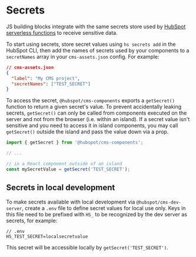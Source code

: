 # Secrets

JS building blocks integrate with the same secrets store used by [HubSpot serverless functions](https://developers.hubspot.com/docs/cms/data/serverless-functions#secrets) to receive sensitive data.

To start using secrets, store secret values using `hs secrets add` in the HubSpot CLI, then add the names of secrets used by your components to a `secretNames` array in your `cms-assets.json` config. For example:

```json
// cms-assets.json
{
  "label": "My CMS project",
  "secretNames": ["TEST_SECRET"]
}
```

To access the secret, `@hubspot/cms-components` exports a `getSecret()` function to return a given secret's value. To prevent accidentally leaking  secrets, `getSecret()` can only be called from components executed on the server and not from the browser (i.e. within an island). If a secret value isn't sensitive and you need to access it in island components, you may call `getSecret()` outside the island and pass the value down via a prop.
```javascript
import { getSecret } from '@hubspot/cms-components';

// ...

// in a React component outside of an island
const mySecretValue = getSecret('TEST_SECRET');
```

## Secrets in local development

To make secrets available with local development via `@hubspot/cms-dev-server`, create a `.env` file to define secret values for local use only. Keys in this file need to be prefixed with `HS_` to be recognized by the dev server as secrets, for example:

```
// .env
HS_TEST_SECRET=localsecretvalue
```

This secret will be accessible locally by `getSecret('TEST_SECRET')`.
